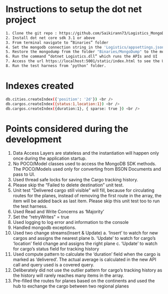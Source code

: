 # Instructions to setup the dot net project <br />
```sh
1. Clone the git repo : https://github.com/Saikirann73/Logistics_MongoDB
2. Install dot net core sdk 3.1 or above
3. From terminal navigate to “Binaries” folder
4. Set the mongodb connection string in the 'Logistics/appsettings.json' file
5. Restore the mongodump from the folder "Binaries/MongoDump" to the mongodb cluster
6. Run the command “dotnet Logistics.dll” which runs the APIs and UI
7. Access the url https://localhost:5001/static/index.html to see the UI 
8. Run the test harness from ‘python’ folder.
```
# Indexes created <br />
```sh
db.cities.createIndex({'position': '2d'}) <br />
db.cargos.createIndex({status:1,location:1}) <br />
db.cargos.createIndex({duration:1}, { sparse: true }) <br />
```

# Points considered during the development <br />
1.	Data Access Layers are stateless and the instantiation will happen only once during the application startup.
2.	No POCO/Model classes used to access the MongoDB SDK methods. The POCO/Models used only for converting from BSON Documents and pass to UI. 
3.	Used thread safe locks for saving the Cargo tracking history.
4.	Please skip the “Failed to delete destination” unit test.
5.	Unit test "Delivered cargo still visible" will fill, because for circulating routes for the planes, instead of removing the first route in the array, the item will be added back as last item. Please skip this unit test too to run the test harness.
6.	Used Read and Write Concerns as ‘Majority’
7.	Set the “retryWrites” = true
8.	Used logging to log error and information to the console
9.	Handled mongodb exceptions.
10.	Used two change streams(Insert & Update)
a.	‘Insert’ to watch for new cargos and assigns the nearest plane
b.	‘Update’ to watch for cargo’s ‘location’ field change and assigns the right plane
c.	‘Update’ to watch for cargo’s status field for tracking history
11.	Used compute pattern to calculate the ‘duration’ field when the cargo is marked as ‘delivered’. The actual average is calculated in the new API call and query used is a covered query.
12.	Deliberately did not use the outlier pattern for cargo’s tracking history as the history will rarely reaches many items in the array.
13.	Pre-filled the routes for planes based on the continents and used the hub to exchange the cargo between two regional planes
